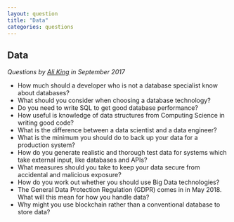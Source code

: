 ```yaml
---
layout: question
title: "Data"
categories: questions
---
```


<h2>Data</h2>

<p><em>Questions by  <a href="https://twitter.com/ali_king">Ali King</a> in September 2017</em></p>

<ul>
<li>How much should a developer who is not a database specialist know about databases?</li>
<li>What should you consider when choosing a database technology?</li>
<li>Do you need to write SQL to get good database performance?</li>
<li>How useful is knowledge of data structures from Computing Science in writing good code?</li>
<li>What is the difference between a data scientist and a data engineer?</li>
<li>What is the minimum you should do to back up your data for a production system?</li>
<li>How do you generate realistic and thorough test data for systems which take external input, like databases and APIs?</li>
<li>What measures should you take to keep your data secure from accidental and malicious exposure?</li>
<li>How do you work out whether you should use Big Data technologies?</li>
<li>The General Data Protection Regulation (GDPR) comes in in May 2018.  What will this mean for how you handle data?</li>
<li>Why might you use blockchain rather than a conventional database to store data?</li>
</ul>
